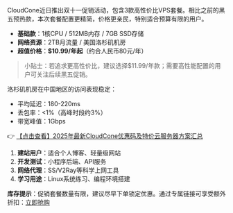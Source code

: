
CloudCone近日推出双十一促销活动，包含3款高性价比VPS套餐。相比之前的黑五预热款，本次套餐配置更精简，价格更亲民，特别适合预算有限的用户。

- **基础款**：1核CPU / 512MB内存 / 7GB SSD存储
- **网络资源**：2TB月流量 / 美国洛杉矶机房
- **超值价格**：**$10.99/年起**（约合人民币80元/年）

> 小贴士：若追求更高性价比，建议选择$11.99/年款；需要高性能配置的用户可关注后续黑五促销。

洛杉矶机房在中国地区的访问表现稳定：
- 平均延迟：180-220ms
- 丢包率：<1%（高峰时段约3%）
- 带宽峰值：1Gbps

👉 [【点击查看】2025年最新CloudCone优惠码及特价云服务器方案汇总](https://bit.ly/Cloudcone)

1. **建站用户**：适合个人博客、轻量级网站
2. **开发测试**：小程序后端、API服务
3. **网络代理**：SS/V2Ray等科学上网工具
4. **学习用途**：Linux系统练习、编程环境搭建

**库存提示**：促销套餐数量有限，建议尽早下单锁定优惠。通过专属链接可享受额外折扣：[立即抢购](https://bit.ly/Cloudcone)
